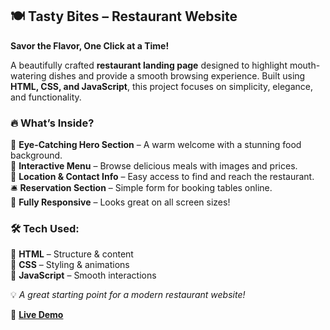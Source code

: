 ## 🍽️ **Tasty Bites – Restaurant Website**  
**Savor the Flavor, One Click at a Time!**  

A beautifully crafted **restaurant landing page** designed to highlight mouth-watering dishes and provide a smooth browsing experience. Built using **HTML, CSS, and JavaScript**, this project focuses on simplicity, elegance, and functionality.  

### **🔥 What’s Inside?**  
🍔 **Eye-Catching Hero Section** – A warm welcome with a stunning food background.  
📜 **Interactive Menu** – Browse delicious meals with images and prices.  
📍 **Location & Contact Info** – Easy access to find and reach the restaurant.  
🛎️ **Reservation Section** – Simple form for booking tables online.  
📱 **Fully Responsive** – Looks great on all screen sizes!  

### 🛠 **Tech Used:**  
🔸 **HTML** – Structure & content  
🔸 **CSS** – Styling & animations  
🔸 **JavaScript** – Smooth interactions  

💡 *A great starting point for a modern restaurant website!*  

 

🔗 **[Live Demo](https://github.com/Khush1009i/Websites-crate-/tree/main/KS-restaurent-site)**
